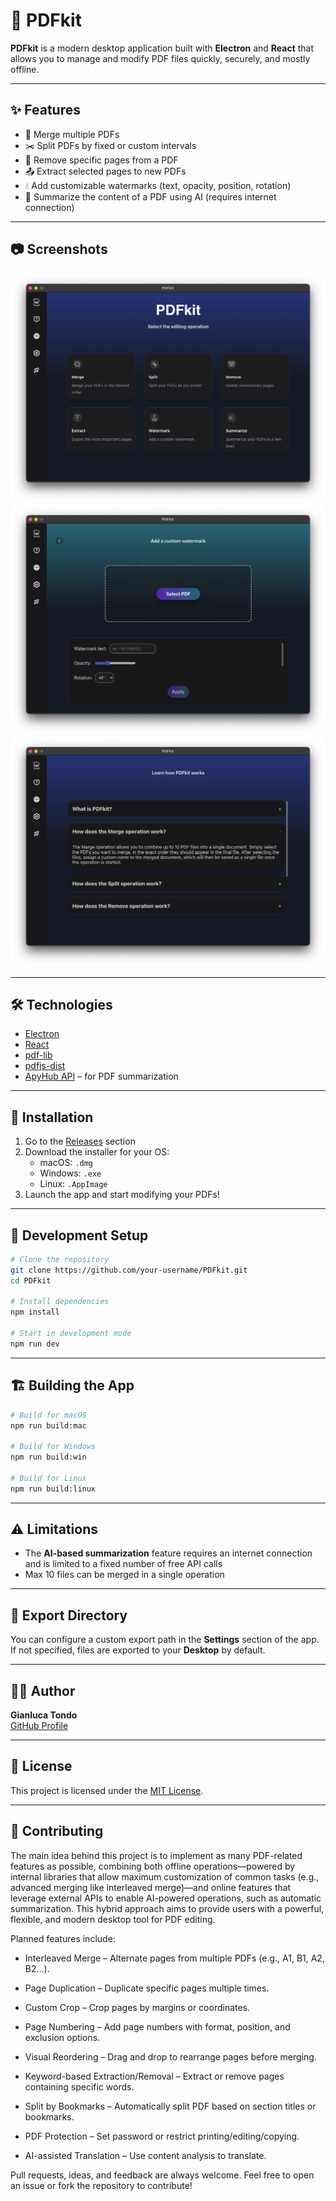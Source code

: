 # 📄 PDFkit

**PDFkit** is a modern desktop application built with **Electron** and **React** that allows you to manage and modify PDF files quickly, securely, and mostly offline.

---

## ✨ Features

- 🔗 Merge multiple PDFs
- ✂️ Split PDFs by fixed or custom intervals
- 🧹 Remove specific pages from a PDF
- 📤 Extract selected pages to new PDFs
- 💧 Add customizable watermarks (text, opacity, position, rotation)
- 🧠 Summarize the content of a PDF using AI (requires internet connection)

---

## 📷 Screenshots

![Homepage](./resources/readme_screen1.png)
![Watermark](./resources/readme_screen2.png)
![Help page](./resources/readme_screen3.png)


---

## 🛠 Technologies

- [Electron](https://www.electronjs.org/)
- [React](https://react.dev/)
- [pdf-lib](https://github.com/Hopding/pdf-lib)
- [pdfjs-dist](https://github.com/mozilla/pdf.js)
- [ApyHub API](https://apyhub.com/) – for PDF summarization

---

## 🚀 Installation

1. Go to the [Releases](https://github.com/your-username/PDFkit/releases) section
2. Download the installer for your OS:
   - macOS: `.dmg`
   - Windows: `.exe`
   - Linux: `.AppImage`
3. Launch the app and start modifying your PDFs!

---

## 🧪 Development Setup

```bash
# Clone the repository
git clone https://github.com/your-username/PDFkit.git
cd PDFkit

# Install dependencies
npm install

# Start in development mode
npm run dev
```

---

## 🏗 Building the App

```bash
# Build for macOS
npm run build:mac

# Build for Windows
npm run build:win

# Build for Linux
npm run build:linux
```

---

## ⚠️ Limitations

- The **AI-based summarization** feature requires an internet connection and is limited to a fixed number of free API calls
- Max 10 files can be merged in a single operation

---

## 📁 Export Directory

You can configure a custom export path in the **Settings** section of the app. If not specified, files are exported to your **Desktop** by default.

---

## 🧑‍💻 Author

**Gianluca Tondo**  
[GitHub Profile](https://github.com/gianlu15)

---

## 📜 License

This project is licensed under the [MIT License](./LICENSE).

---

## 🤝 Contributing

The main idea behind this project is to implement as many PDF-related features as possible, combining both offline operations—powered by internal libraries that allow maximum customization of common tasks (e.g., advanced merging like interleaved merge)—and online features that leverage external APIs to enable AI-powered operations, such as automatic summarization.
This hybrid approach aims to provide users with a powerful, flexible, and modern desktop tool for PDF editing.

Planned features include:

- Interleaved Merge – Alternate pages from multiple PDFs (e.g., A1, B1, A2, B2…).

- Page Duplication – Duplicate specific pages multiple times.

- Custom Crop – Crop pages by margins or coordinates.

- Page Numbering – Add page numbers with format, position, and exclusion options.

- Visual Reordering – Drag and drop to rearrange pages before merging.

- Keyword-based Extraction/Removal – Extract or remove pages containing specific words.

- Split by Bookmarks – Automatically split PDF based on section titles or bookmarks.

- PDF Protection – Set password or restrict printing/editing/copying.
  
- AI-assisted Translation – Use content analysis to translate.
  

Pull requests, ideas, and feedback are always welcome. Feel free to open an issue or fork the repository to contribute!
